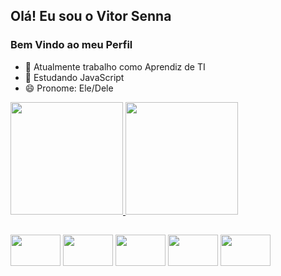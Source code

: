 ## Olá! Eu sou o Vitor Senna
### Bem Vindo ao meu Perfil

- 🔭 Atualmente trabalho como Aprendiz de TI
- 🌱 Estudando JavaScript
- 😄 Pronome: Ele/Dele


<div>

<a href='https://github.com/VitorSenna13?tab=repositories'>
<img height='180em' src='https://github-readme-stats.vercel.app/api?username=VitorSenna13&show_icons=true&theme=synthwave'>
</a>

<a href='https://github.com/VitorSenna13?tab=repositories'>
<img height='180em' src='https://github-readme-stats.vercel.app/api/top-langs/?username=VitorSenna13&hide_progress=true&theme=synthwave&layout=compact&langs_count=16'>
</a>

</div>

##

<div>
<img align='center' height='50em' width='80' src="https://cdn.jsdelivr.net/gh/devicons/devicon/icons/html5/html5-plain-wordmark.svg" />
<img align='center' height='50em' width='80' src="https://cdn.jsdelivr.net/gh/devicons/devicon/icons/css3/css3-plain-wordmark.svg" />
<img align='center' height='50em' width='80' src="https://cdn.jsdelivr.net/gh/devicons/devicon/icons/javascript/javascript-original.svg" />
<img align='center' height='50em' width='80' src="https://cdn.jsdelivr.net/gh/devicons/devicon/icons/react/react-original-wordmark.svg" />
<img align='center' height='50em' width='80' src="https://cdn.jsdelivr.net/gh/devicons/devicon/icons/electron/electron-original.svg" />
</div>
